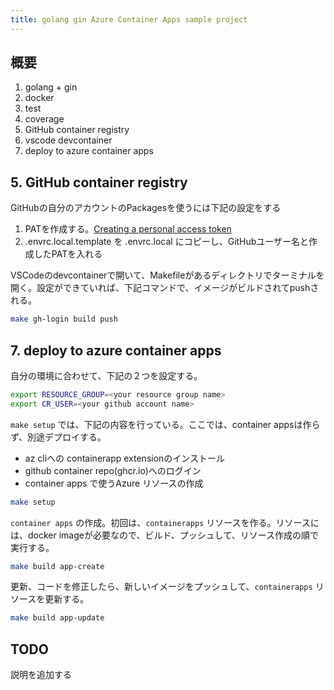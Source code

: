 ```yaml
---
title: golang gin Azure Container Apps sample project
---
```


## 概要

1. golang + gin
2. docker
3. test
4. coverage
5. GitHub container registry
6. vscode devcontainer
7. deploy to azure container apps

## 5. GitHub container registry

GitHubの自分のアカウントのPackagesを使うには下記の設定をする

1. PATを作成する。[Creating a personal access token](https://docs.github.com/en/authentication/keeping-your-account-and-data-secure/creating-a-personal-access-token)
2. .envrc.local.template を .envrc.local にコピーし、GitHubユーザー名と作成したPATを入れる

VSCodeのdevcontainerで開いて、Makefileがあるディレクトリでターミナルを開く。設定ができていれば、下記コマンドで、イメージがビルドされてpushされる。

```sh
make gh-login build push
```

## 7. deploy to azure container apps

自分の環境に合わせて、下記の２つを設定する。

```sh
export RESOURCE_GROUP=<your resource group name>
export CR_USER=<your github account name>
```

`make setup` では、下記の内容を行っている。ここでは、container appsは作らず、別途デプロイする。

- az cliへの containerapp extensionのインストール
- github container repo(ghcr.io)へのログイン
- container apps で使うAzure リソースの作成

```sh
make setup
```

`container apps` の作成。初回は、`containerapps` リソースを作る。リソースには、docker imageが必要なので、ビルド、プッシュして、リソース作成の順で実行する。

```sh
make build app-create
```

更新、コードを修正したら、新しいイメージをプッシュして、`containerapps` リソースを更新する。

```sh
make build app-update
```

## TODO

説明を追加する
